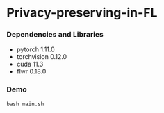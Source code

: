 # Privacy-preserving-in-FL


### Dependencies and Libraries
- pytorch 1.11.0
- torchvision 0.12.0
- cuda 11.3
- flwr 0.18.0

### Demo
```
bash main.sh
```
